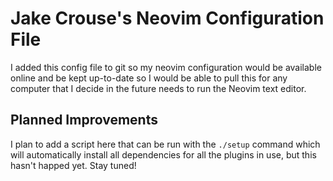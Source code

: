 Jake Crouse's Neovim Configuration File
=======================================

I added this config file to git so my neovim configuration would be available online and be kept up-to-date so I would be able to pull this for any computer that I decide in the future needs to run the Neovim text editor.


## Planned Improvements

I plan to add a script here that can be run with the `./setup` command which will automatically install all dependencies for all the plugins in use, but this hasn't happed yet. Stay tuned!
